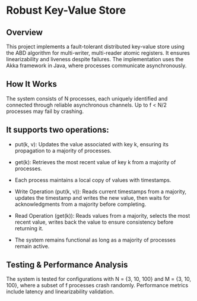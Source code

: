 # Robust Key-Value Store

## Overview

This project implements a fault-tolerant distributed key-value store using the ABD algorithm for multi-writer, multi-reader atomic registers. It ensures linearizability and liveness despite failures. The implementation uses the Akka framework in Java, where processes communicate asynchronously.

## How It Works

The system consists of N processes, each uniquely identified and connected through reliable asynchronous channels. Up to f < N/2 processes may fail by crashing.

## It supports two operations:

* put(k, v): Updates the value associated with key k, ensuring its propagation to a majority of processes.

* get(k): Retrieves the most recent value of key k from a majority of processes.

* Each process maintains a local copy of values with timestamps.

* Write Operation (put(k, v)): Reads current timestamps from a majority, updates the timestamp and writes the new value, then waits for acknowledgments from a majority before completing.

* Read Operation (get(k)): Reads values from a majority, selects the most recent value, writes back the value to ensure consistency before returning it.

* The system remains functional as long as a majority of processes remain active.

## Testing & Performance Analysis

The system is tested for configurations with N = {3, 10, 100} and M = {3, 10, 100}, where a subset of f processes crash randomly. Performance metrics include latency and linearizability validation.
